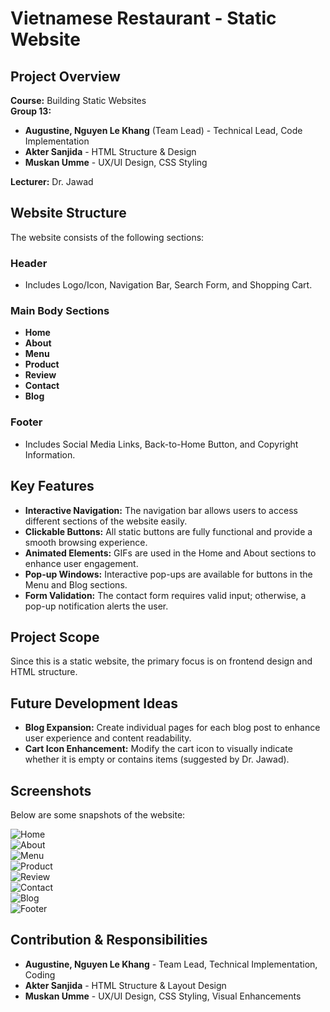 # Vietnamese Restaurant - Static Website

## Project Overview
**Course:** Building Static Websites  
**Group 13:**  
- **Augustine, Nguyen Le Khang** (Team Lead) - Technical Lead, Code Implementation  
- **Akter Sanjida** - HTML Structure & Design  
- **Muskan Umme** - UX/UI Design, CSS Styling  

**Lecturer:** Dr. Jawad  

## Website Structure
The website consists of the following sections:

### Header
- Includes Logo/Icon, Navigation Bar, Search Form, and Shopping Cart.

### Main Body Sections
- **Home**
- **About**
- **Menu**
- **Product**
- **Review**
- **Contact**
- **Blog**

### Footer
- Includes Social Media Links, Back-to-Home Button, and Copyright Information.

## Key Features
- **Interactive Navigation:** The navigation bar allows users to access different sections of the website easily.
- **Clickable Buttons:** All static buttons are fully functional and provide a smooth browsing experience.
- **Animated Elements:** GIFs are used in the Home and About sections to enhance user engagement.
- **Pop-up Windows:** Interactive pop-ups are available for buttons in the Menu and Blog sections.
- **Form Validation:** The contact form requires valid input; otherwise, a pop-up notification alerts the user.

## Project Scope
Since this is a static website, the primary focus is on frontend design and HTML structure.

## Future Development Ideas
- **Blog Expansion:** Create individual pages for each blog post to enhance user experience and content readability.
- **Cart Icon Enhancement:** Modify the cart icon to visually indicate whether it is empty or contains items (suggested by Dr. Jawad).

## Screenshots
Below are some snapshots of the website:

![Home](https://github.com/user-attachments/assets/fa649b7e-9869-4911-b4af-91dc1c7cfac4)  
![About](https://github.com/user-attachments/assets/ae8acca8-3f22-4de5-9f77-3dd3a8aecfbf)  
![Menu](https://github.com/user-attachments/assets/13943f1f-d420-401f-8cb9-0f6a56eff5c6)  
![Product](https://github.com/user-attachments/assets/52d22deb-0b70-4a0b-9b0f-1b814c96cc76)  
![Review](https://github.com/user-attachments/assets/0c4836dc-2e20-4f0e-9c63-d31977374807)  
![Contact](https://github.com/user-attachments/assets/c650bb87-ff75-4fb3-a5fd-d8cbbf06e76c)  
![Blog](https://github.com/user-attachments/assets/a52ac22d-525d-414f-a2ef-7cb0c71b052b)  
![Footer](https://github.com/user-attachments/assets/06c5785f-065b-4e3b-a36f-779a74cc2976)  

## Contribution & Responsibilities
- **Augustine, Nguyen Le Khang** - Team Lead, Technical Implementation, Coding
- **Akter Sanjida** - HTML Structure & Layout Design
- **Muskan Umme** - UX/UI Design, CSS Styling, Visual Enhancements
